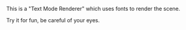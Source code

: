 This is a "Text Mode Renderer" which uses fonts to render the scene.

Try it for fun, be careful of your eyes.
